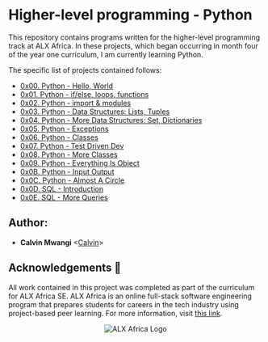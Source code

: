 # Higher-level programming - Python

This repository contains programs written for the higher-level programming track at ALX Africa. In these projects, which began occurring in month four of the year one curriculum, I am currently learning Python.

The specific list of projects contained follows:

* [0x00. Python - Hello, World](./0x00-python-hello_world)
* [0x01. Python - if/else, loops, functions](./0x01-python-if_else_loops_functions)
* [0x02. Python - import & modules](./0x02-python-import_modules)
* [0x03. Python - Data Structures: Lists, Tuples](./0x03-python-data_structures)
* [0x04. Python - More Data Structures: Set, Dictionaries](./0x04-python-more_data_structures)
* [0x05. Python - Exceptions](./0x05-python_exceptions)
* [0x06. Python - Classes](./0x06-python-classes)
* [0x07. Python - Test Driven Dev](./0x07-python-test_driven_development)
* [0x08. Python - More Classes](./0x08-python-more_classes)
* [0x09. Python - Everything Is Object](./0x09-python-evrrything_is_object)
* [0x0B. Python - Input Output](./0x0B-python-input_output)
* [0x0C. Python - Almost A Circle](./0x0C-python-almost_a_circle)
* [0x0D. SQL - Introduction](./0x0D-SQL_introduction)
* [0x0E. SQL - More Queries](./0x0E-SQL_more_queries)


## Author:
* **Calvin Mwangi** <[Calvin](https://github.com/MuneneCalvin)>

## Acknowledgements :pray:

All work contained in this project was completed as part of the curriculum for ALX Africa SE. ALX Africa is an online full-stack software engineering program that prepares students for careers in the tech industry using project-based peer learning. For more information, visit [this link](https://www.alxafrica.com//).


<p align="center">
  <img src="http://www.alxafrica.com/wp-content/uploads/2022/01/header-logo.png"
    alt="ALX Africa Logo"
  >
  </p>

